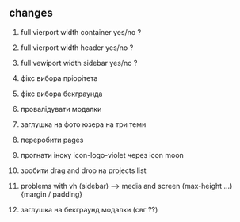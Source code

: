 ## changes

1. full vierport width container yes/no ?
2. full vierport width header yes/no ?
3. full vewiport width sidebar yes/no ?

4. фікс вибора пріорітета
5. фікс вибора бекграунда
6. провалідувати модалки
7. заглушка на фото юзера на три теми
8. переробити pages
9. прогнати іноку icon-logo-violet через icon moon
10. зробити drag and drop на projects list

11. problems with vh (sidebar) --> media and screen (max-height ...) {margin /
    padding}

12. заглушка на бекграунд модалки (свг ??)
